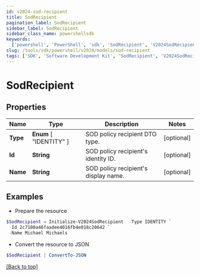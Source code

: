```yaml
---
id: v2024-sod-recipient
title: SodRecipient
pagination_label: SodRecipient
sidebar_label: SodRecipient
sidebar_class_name: powershellsdk
keywords:
  ['powershell', 'PowerShell', 'sdk', 'SodRecipient', 'V2024SodRecipient']
slug: /tools/sdk/powershell/v2024/models/sod-recipient
tags: ['SDK', 'Software Development Kit', 'SodRecipient', 'V2024SodRecipient']
---
```


# SodRecipient

## Properties

| Name | Type | Description | Notes |
| --- | --- | --- | --- |
| **Type** | **Enum** [ "IDENTITY" ] | SOD policy recipient DTO type. | [optional] |
| **Id** | **String** | SOD policy recipient's identity ID. | [optional] |
| **Name** | **String** | SOD policy recipient's display name. | [optional] |

## Examples

- Prepare the resource

```powershell
$SodRecipient = Initialize-V2024SodRecipient  -Type IDENTITY `
 -Id 2c7180a46faadee4016fb4e018c20642 `
 -Name Michael Michaels
```

- Convert the resource to JSON

```powershell
$SodRecipient | ConvertTo-JSON
```

[[Back to top]](#)
